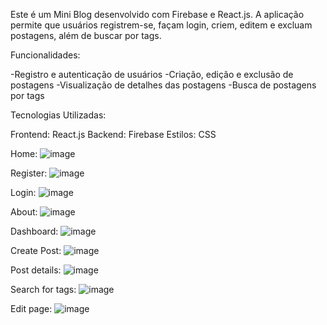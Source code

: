 Este é um Mini Blog desenvolvido com Firebase e React.js. A aplicação permite que usuários registrem-se, façam login, criem, editem e excluam postagens, além de buscar por tags.

Funcionalidades:

-Registro e autenticação de usuários
-Criação, edição e exclusão de postagens
-Visualização de detalhes das postagens
-Busca de postagens por tags

Tecnologias Utilizadas:

Frontend: React.js
Backend: Firebase
Estilos: CSS

Home:
![image](https://github.com/rafconrado/mini_blog/assets/156972984/7d9c4a2f-2f71-4fea-a656-f18eb8573d55)

Register:
![image](https://github.com/rafconrado/mini_blog/assets/156972984/81623cfe-818f-4148-8949-6cd47afd6874)

Login:
![image](https://github.com/rafconrado/mini_blog/assets/156972984/e95c048a-de1d-439e-bebd-e6537e587b70)

About:
![image](https://github.com/rafconrado/mini_blog/assets/156972984/418f1c07-c74f-4286-b940-868490a40579)

Dashboard:
![image](https://github.com/rafconrado/mini_blog/assets/156972984/653e073a-0d03-4595-bd62-1f89f574cfd3)

Create Post:
![image](https://github.com/rafconrado/mini_blog/assets/156972984/0e8bd120-d89d-4ff0-b06c-c6dd21ad7982)

Post details:
![image](https://github.com/rafconrado/mini_blog/assets/156972984/ebab5afe-6b55-4e42-8426-2ee2fd7b18b7)

Search for tags:
![image](https://github.com/rafconrado/mini_blog/assets/156972984/33f4bc10-2bd0-4763-b193-763ace7a65b4)

Edit page:
![image](https://github.com/rafconrado/mini_blog/assets/156972984/e870c8ae-10af-4057-baba-bc193622e4aa)







